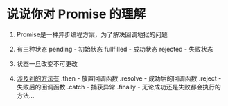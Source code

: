 # 说说你对 Promise 的理解

1. Promise是一种异步编程方案，为了解决回调地狱的问题

2. 有三种状态
   pending - 初始状态
   fullfilled - 成功状态
   rejected - 失败状态
3. 状态一旦改变不可更改

4. [涉及到的方法有](https://developer.mozilla.org/zh-CN/docs/Web/JavaScript/Guide/Using_promises)
   .then - 放置回调函数
   .resolve - 成功后的回调函数
   .reject - 失败后的回调函数
   .catch - 捕获异常
   .finally - 无论成功还是失败都会执行的方法...

